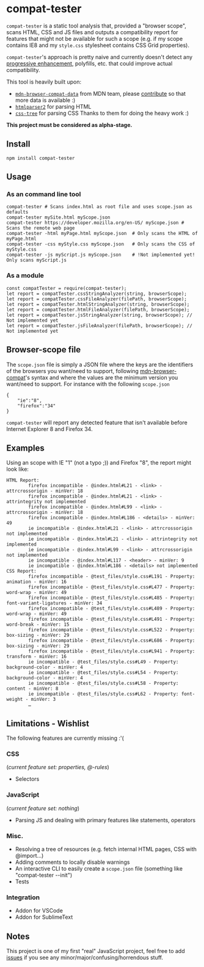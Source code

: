 # compat-tester

`compat-tester` is a static tool analysis that, provided a "browser scope", scans HTML, CSS and JS files and outputs a compatibility report for features that might not be available for such a scope (e.g. if my scope contains IE8 and my `style.css` stylesheet contains CSS Grid properties).

`compat-tester`'s approach is pretty naive and currently doesn't detect any [progressive enhancement](https://christianheilmann.com/2012/02/16/stumbling-on-the-escalator/), polyfills, etc. that could improve actual compatibility.


This tool is heavily built upon:
* [`mdn-browser-compat-data`](https://www.npmjs.com/package/mdn-browser-compat-data) from MDN team, please [contribute](https://developer.mozilla.org/docs/MDN/Contribute/Structures/Compatibility_tables) so that more data is available :)
* [`htmlparser2`](https://www.npmjs.com/package/htmlparser2) for parsing HTML
* [`css-tree`](https://www.npmjs.com/package/css-tree) for parsing CSS
Thanks to them for doing the heavy work :)

**This project must be considered as alpha-stage.**

## Install

    npm install compat-tester

## Usage



### As an command line tool
    
    compat-tester # Scans index.html as root file and uses scope.json as defaults
    compat-tester mySite.html myScope.json
    compat-tester https://developer.mozilla.org/en-US/ myScope.json # Scans the remote web page
    compat-tester -html myPage.html myScope.json  # Only scans the HTML of myPage.html
    compat-tester -css myStyle.css myScope.json   # Only scans the CSS of myStyle.css
    compat-tester -js myScript.js myScope.json    # !Not implemented yet! Only scans myScript.js

### As a module 

    const compatTester = require(compat-tester);
    let report = compatTester.cssStringAnalyzer(string, browserScope);
    let report = compatTester.cssFileAnalyzer(filePath, browserScope);
    let report = compatTester.htmlStringAnalyzer(string, browserScope);
    let report = compatTester.htmlFileAnalyzer(filePath, browserScope);
    let report = compatTester.jsStringAnalyzer(string, browserScope); // Not implemented yet
    let report = compatTester.jsFileAnalyzer(filePath, browserScope); // Not implemented yet

## Browser-scope file

The `scope.json` file is simply a JSON file where the keys are the identifiers of the browsers you want/need to support, following [mdn-browser-compat](https://github.com/mdn/browser-compat-data/blob/master/schemas/compat-data-schema.md#browser-identifiers)'s syntax and where the values are the minimum version you want/need to support.
For instance with the following `scope.json`

    {
        "ie":"8",
        "firefox":"34"
    }

`compat-tester` will report any detected feature that isn't available before Internet Explorer 8 and Firefox 34.

## Examples
Using an scope with IE "1" (not a typo ;)) and Firefox "8", the report might look like:

    HTML Report:
            firefox incompatible - @index.html#L21 - <link> - attrcrossorigin - minVer: 18
            firefox incompatible - @index.html#L21 - <link> - attrintegrity not implemented
            firefox incompatible - @index.html#L99 - <link> - attrcrossorigin - minVer: 18
            firefox incompatible - @index.html#L186 - <details> - minVer: 49
            ie incompatible - @index.html#L21 - <link> - attrcrossorigin not implemented
            ie incompatible - @index.html#L21 - <link> - attrintegrity not implemented
            ie incompatible - @index.html#L99 - <link> - attrcrossorigin not implemented
            ie incompatible - @index.html#L117 - <header> - minVer: 9
            ie incompatible - @index.html#L186 - <details> not implemented
    CSS Report:
            firefox incompatible - @test_files/style.css#L191 - Property: animation - minVer: 16
            firefox incompatible - @test_files/style.css#L477 - Property: word-wrap - minVer: 49
            firefox incompatible - @test_files/style.css#L485 - Property: font-variant-ligatures - minVer: 34
            firefox incompatible - @test_files/style.css#L489 - Property: word-wrap - minVer: 49
            firefox incompatible - @test_files/style.css#L491 - Property: word-break - minVer: 15
            firefox incompatible - @test_files/style.css#L522 - Property: box-sizing - minVer: 29
            firefox incompatible - @test_files/style.css#L686 - Property: box-sizing - minVer: 29
            firefox incompatible - @test_files/style.css#L941 - Property: transform - minVer: 16
            ie incompatible - @test_files/style.css#L49 - Property: background-color - minVer: 4
            ie incompatible - @test_files/style.css#L54 - Property: background-color - minVer: 4
            ie incompatible - @test_files/style.css#L58 - Property: content - minVer: 8
            ie incompatible - @test_files/style.css#L62 - Property: font-weight - minVer: 3
            …

## Limitations - Wishlist
The following features are currently missing :'(

### CSS
(*current feature set: properties, @-rules*)
* Selectors

### JavaScript
(*current feature set: nothing*)
* Parsing JS and dealing with primary features like statements, operators

### Misc.
* Resolving a tree of resources (e.g. fetch internal HTML pages, CSS with @import…)
* Adding comments to locally disable warnings
* An interactive CLI to easily create a `scope.json` file (something like "compat-tester --init")
* Tests

### Integration
* Addon for VSCode
* Addon for SublimeText

## Notes 
This project is one of my first "real" JavaScript project, feel free to add [issues](https://github.com/SphinxKnight/compat-tester/issues) if you see any minor/major/confusing/horrendous stuff.